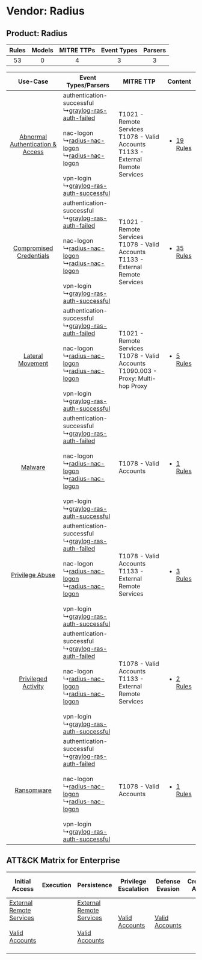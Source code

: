 Vendor: Radius
==============
Product: Radius
---------------
| Rules | Models | MITRE TTPs | Event Types | Parsers |
|:-----:|:------:|:----------:|:-----------:|:-------:|
|  53   |   0    |     4      |      3      |    3    |

|    Use-Case    | Event Types/Parsers    | MITRE TTP    | Content    |
|:----:| ---- | ---- | ---- |
| [Abnormal Authentication & Access](../../../UseCases/uc_abnormal_authentication_&_access.md) |  authentication-successful<br> ↳[graylog-ras-auth-failed](Ps/pC_graylograsauthfailed.md)<br><br> nac-logon<br> ↳[radius-nac-logon](Ps/pC_radiusnaclogon.md)<br> ↳[radius-nac-logon](Ps/pC_radiusnaclogon.md)<br><br> vpn-login<br> ↳[graylog-ras-auth-successful](Ps/pC_graylograsauthsuccessful.md)<br> | T1021 - Remote Services<br>T1078 - Valid Accounts<br>T1133 - External Remote Services<br>   | [<ul><li>19 Rules</li></ul>](RM/r_m_radius_radius_Abnormal_Authentication_&_Access.md) |
|          [Compromised Credentials](../../../UseCases/uc_compromised_credentials.md)          |  authentication-successful<br> ↳[graylog-ras-auth-failed](Ps/pC_graylograsauthfailed.md)<br><br> nac-logon<br> ↳[radius-nac-logon](Ps/pC_radiusnaclogon.md)<br> ↳[radius-nac-logon](Ps/pC_radiusnaclogon.md)<br><br> vpn-login<br> ↳[graylog-ras-auth-successful](Ps/pC_graylograsauthsuccessful.md)<br> | T1021 - Remote Services<br>T1078 - Valid Accounts<br>T1133 - External Remote Services<br>   | [<ul><li>35 Rules</li></ul>](RM/r_m_radius_radius_Compromised_Credentials.md)          |
|    [Lateral Movement](../../../UseCases/uc_lateral_movement.md)    |  authentication-successful<br> ↳[graylog-ras-auth-failed](Ps/pC_graylograsauthfailed.md)<br><br> nac-logon<br> ↳[radius-nac-logon](Ps/pC_radiusnaclogon.md)<br> ↳[radius-nac-logon](Ps/pC_radiusnaclogon.md)<br><br> vpn-login<br> ↳[graylog-ras-auth-successful](Ps/pC_graylograsauthsuccessful.md)<br> | T1021 - Remote Services<br>T1078 - Valid Accounts<br>T1090.003 - Proxy: Multi-hop Proxy<br> | [<ul><li>5 Rules</li></ul>](RM/r_m_radius_radius_Lateral_Movement.md)    |
|    [Malware](../../../UseCases/uc_malware.md)    |  authentication-successful<br> ↳[graylog-ras-auth-failed](Ps/pC_graylograsauthfailed.md)<br><br> nac-logon<br> ↳[radius-nac-logon](Ps/pC_radiusnaclogon.md)<br> ↳[radius-nac-logon](Ps/pC_radiusnaclogon.md)<br><br> vpn-login<br> ↳[graylog-ras-auth-successful](Ps/pC_graylograsauthsuccessful.md)<br> | T1078 - Valid Accounts<br>    | [<ul><li>1 Rules</li></ul>](RM/r_m_radius_radius_Malware.md)    |
|    [Privilege Abuse](../../../UseCases/uc_privilege_abuse.md)    |  authentication-successful<br> ↳[graylog-ras-auth-failed](Ps/pC_graylograsauthfailed.md)<br><br> nac-logon<br> ↳[radius-nac-logon](Ps/pC_radiusnaclogon.md)<br> ↳[radius-nac-logon](Ps/pC_radiusnaclogon.md)<br><br> vpn-login<br> ↳[graylog-ras-auth-successful](Ps/pC_graylograsauthsuccessful.md)<br> | T1078 - Valid Accounts<br>T1133 - External Remote Services<br>    | [<ul><li>3 Rules</li></ul>](RM/r_m_radius_radius_Privilege_Abuse.md)    |
|    [Privileged Activity](../../../UseCases/uc_privileged_activity.md)    |  authentication-successful<br> ↳[graylog-ras-auth-failed](Ps/pC_graylograsauthfailed.md)<br><br> nac-logon<br> ↳[radius-nac-logon](Ps/pC_radiusnaclogon.md)<br> ↳[radius-nac-logon](Ps/pC_radiusnaclogon.md)<br><br> vpn-login<br> ↳[graylog-ras-auth-successful](Ps/pC_graylograsauthsuccessful.md)<br> | T1078 - Valid Accounts<br>T1133 - External Remote Services<br>    | [<ul><li>2 Rules</li></ul>](RM/r_m_radius_radius_Privileged_Activity.md)    |
|    [Ransomware](../../../UseCases/uc_ransomware.md)    |  authentication-successful<br> ↳[graylog-ras-auth-failed](Ps/pC_graylograsauthfailed.md)<br><br> nac-logon<br> ↳[radius-nac-logon](Ps/pC_radiusnaclogon.md)<br> ↳[radius-nac-logon](Ps/pC_radiusnaclogon.md)<br><br> vpn-login<br> ↳[graylog-ras-auth-successful](Ps/pC_graylograsauthsuccessful.md)<br> | T1078 - Valid Accounts<br>    | [<ul><li>1 Rules</li></ul>](RM/r_m_radius_radius_Ransomware.md)    |

ATT&CK Matrix for Enterprise
----------------------------
| Initial Access                                                                                                                                   | Execution | Persistence                                                                                                                                      | Privilege Escalation                                                | Defense Evasion                                                     | Credential Access | Discovery | Lateral Movement                                                     | Collection | Command and Control                                                                                                                       | Exfiltration | Impact |
| ------------------------------------------------------------------------------------------------------------------------------------------------ | --------- | ------------------------------------------------------------------------------------------------------------------------------------------------ | ------------------------------------------------------------------- | ------------------------------------------------------------------- | ----------------- | --------- | -------------------------------------------------------------------- | ---------- | ----------------------------------------------------------------------------------------------------------------------------------------- | ------------ | ------ |
| [External Remote Services](https://attack.mitre.org/techniques/T1133)<br><br>[Valid Accounts](https://attack.mitre.org/techniques/T1078)<br><br> |           | [External Remote Services](https://attack.mitre.org/techniques/T1133)<br><br>[Valid Accounts](https://attack.mitre.org/techniques/T1078)<br><br> | [Valid Accounts](https://attack.mitre.org/techniques/T1078)<br><br> | [Valid Accounts](https://attack.mitre.org/techniques/T1078)<br><br> |                   |           | [Remote Services](https://attack.mitre.org/techniques/T1021)<br><br> |            | [Proxy: Multi-hop Proxy](https://attack.mitre.org/techniques/T1090/003)<br><br>[Proxy](https://attack.mitre.org/techniques/T1090)<br><br> |              |        |